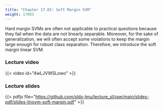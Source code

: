 ```yaml
---
title: "Chapter 17.03: Soft Margin SVM"
weight: 17003
---
```

Hard margin SVMs are often not applicable to practical questions because they fail when the data are not linearly separable. Moreover, for the sake of generalization, we will often accept some violations to keep the margin large enough for robust class separation. Therefore, we introduce the soft margin linear SVM.

<!--more-->

### Lecture video

{{< video id="4wLJVWSLowo" >}}

### Lecture slides

{{< pdfjs file="https://github.com/slds-lmu/lecture_sl/raw/main/slides-pdf/slides-linsvm-soft-margin.pdf" >}}
